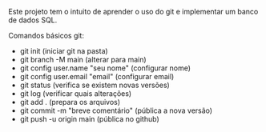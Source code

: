 Este projeto tem o intuito de aprender o uso do git e implementar um banco de dados SQL.

Comandos básicos git:
- git init (iniciar git na pasta)
- git branch -M main (alterar para main)
- git config user.name "seu nome" (configurar nome)
- git config user.email "email" (configurar email)
- git status (verifica se existem novas versões)
- git log (verificar quais alterações)
- git add . (prepara os arquivos)
- git commit -m "breve comentário" (pública a nova versão)
- git push -u origin main (pública no github)